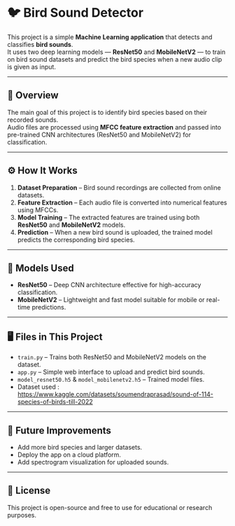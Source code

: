 # 🐦 Bird Sound Detector

This project is a simple **Machine Learning application** that detects and classifies **bird sounds**.  
It uses two deep learning models — **ResNet50** and **MobileNetV2** — to train on bird sound datasets and predict the bird species when a new audio clip is given as input.

---

## 📘 Overview
The main goal of this project is to identify bird species based on their recorded sounds.  
Audio files are processed using **MFCC feature extraction** and passed into pre-trained CNN architectures (ResNet50 and MobileNetV2) for classification.

---

## ⚙️ How It Works
1. **Dataset Preparation** – Bird sound recordings are collected from online datasets.  
2. **Feature Extraction** – Each audio file is converted into numerical features using MFCCs.  
3. **Model Training** – The extracted features are trained using both **ResNet50** and **MobileNetV2** models.  
4. **Prediction** – When a new bird sound is uploaded, the trained model predicts the corresponding bird species.

---

## 🧠 Models Used
- **ResNet50** – Deep CNN architecture effective for high-accuracy classification.  
- **MobileNetV2** – Lightweight and fast model suitable for mobile or real-time predictions.

---

## 🖥️ Files in This Project
- `train.py` – Trains both ResNet50 and MobileNetV2 models on the dataset.  
- `app.py` – Simple web interface to upload and predict bird sounds.  
- `model_resnet50.h5` & `model_mobilenetv2.h5` – Trained model files.
- Dataset used : https://www.kaggle.com/datasets/soumendraprasad/sound-of-114-species-of-birds-till-2022 

---

## 🚀 Future Improvements
- Add more bird species and larger datasets.  
- Deploy the app on a cloud platform.  
- Add spectrogram visualization for uploaded sounds.

---

## 📄 License
This project is open-source and free to use for educational or research purposes.

